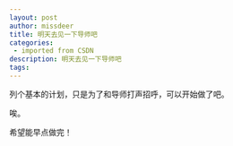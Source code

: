 ```yaml
---
layout: post
author: missdeer
title: 明天去见一下导师吧
categories: 
 - imported from CSDN
description: 明天去见一下导师吧
tags: 
---
```


列个基本的计划，只是为了和导师打声招呼，可以开始做了吧。

唉。

希望能早点做完！
